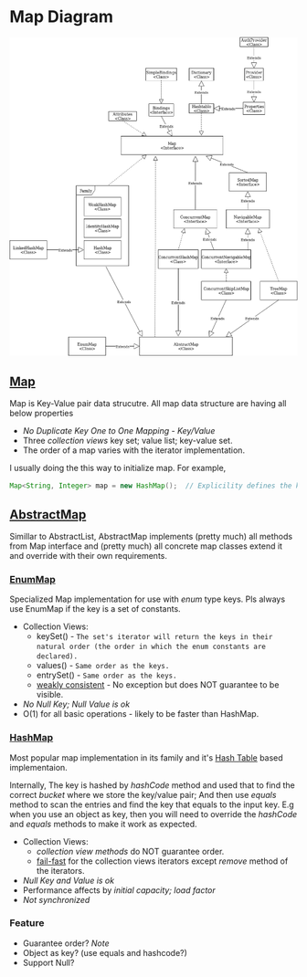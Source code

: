 
# Map Diagram  
![Map Diagram](https://github.com/HUAZHEYINy/DataStructureHierachy/blob/master/Map/map.png)  

## [Map](https://docs.oracle.com/javase/8/docs/api/java/util/Map.html) 
Map is Key-Value pair data strucutre. All map data structure are having all below properties  
* *No Duplicate Key* *One to One Mapping - Key/Value* 
* Three *collection views* key set; value list; key-value set.  
* The order of a map varies with the iterator implementation.     
    
I usually doing the this way to initialize map. For example,
```Java  
Map<String, Integer> map = new HashMap();  // Explicility defines the key type and value type - help to detect wrong type accidentally assign worng type; Declare Map so that we can change the implementation easily.
``` 
  
## [AbstractMap](https://docs.oracle.com/javase/8/docs/api/java/util/AbstractMap.html)  
Simillar to AbstractList, AbstractMap implements (pretty much) all methods from Map interface and (pretty much) all concrete map classes extend it and override with their own requirements.    

### [EnumMap](https://docs.oracle.com/javase/7/docs/api/java/util/EnumMap.html)  
Specialized Map implementation for use with *enum* type keys. Pls always use EnumMap if the key is a set of constants.    

* Collection Views:  
  * keySet() - `The set's iterator will return the keys in their natural order (the order in which the enum constants are declared).`  
  * values() - `Same order as the keys.` 
  * entrySet() - `Same order as the keys.`    
  * [weakly consistent](https://github.com/HUAZHEYINy/DataStructureHierachy/blob/master/Collection/Collection.md#fail-fast-and-fail-safe-and-weakly-consistent) - No exception but does NOT guarantee to be visible.
* *No Null Key; Null Value is ok*  
* O(1) for all basic operations - likely to be faster than HashMap.
  
### [HashMap](https://docs.oracle.com/javase/8/docs/api/java/util/HashMap.html)  
Most popular map implementation in its family and it's [Hash Table](https://en.wikipedia.org/wiki/Hash_table) based implementaion.  
  
Internally, The key is hashed by *hashCode* method and used that to find the correct *bucket* where we store the key/value pair; And then use *equals* method to scan the entries and find the key that equals to the input key. E.g when you use an object as key, then you will need to override the *hashCode* and *equals* methods to make it work as expected.

* Collection Views:    
  * *collection view methods* do NOT guarantee order.  
  * [fail-fast](https://github.com/HUAZHEYINy/DataStructureHierachy/blob/master/Collection/Collection.md#fail-fast-and-fail-safe-and-weakly-consistent) for the collection views iterators except *remove* method of the iterators.
* *Null Key and Value is ok*   
* Performance affects by *initial capacity; load factor*    
* *Not synchronized*
  
### Feature  
* Guarantee order?
*Note*  
* Object as key? (use equals and hashcode?)  
* Support Null?  
